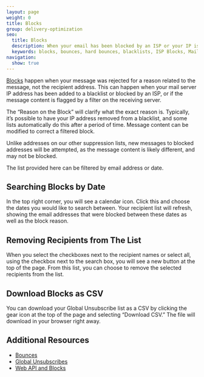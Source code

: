```yaml
---
layout: page
weight: 0
title: Blocks
group: delivery-optimization
seo:
  title: Blocks
  description: When your email has been blocked by an ISP or your IP is on a blacklist.
  keywords: blocks, bounces, hard bounces, blacklists, ISP Blocks, Mail provider blocks
navigation:
  show: true
---
```


[Blocks]({{root_url}}/glossary/blocks/) happen when your message was rejected for a reason related to the message, not the recipient address. This can happen when your mail server IP address has been added to a blacklist or blocked by an ISP, or if the message content is flagged by a filter on the receiving server.

The “Reason on the Block” will clarify what the exact reason is. Typically, it’s possible to have your IP address removed from a blacklist, and some lists automatically do this after a period of time. Message content can be modified to correct a filtered block.

<call-out>

Unlike addresses on our other suppression lists, new messages to blocked addresses will be attempted, as the message content is likely different, and may not be blocked.

</call-out>

The list provided here can be filtered by email address or date.

## 	Searching Blocks by Date

In the top right corner, you will see a calendar icon. Click this and choose the dates you would like to search between. Your recipient list will refresh, showing the email addresses that were blocked between these dates as well as the block reason.

## 	Removing Recipients from The List

When you select the checkboxes next to the recipient names or select all, using the checkbox next to the search box, you will see a new button at the top of the page. From this list, you can choose to remove the selected recipients from the list.

## 	Download Blocks as CSV

You can download your Global Unsubscribe list as a CSV by clicking the gear icon at the top of the page and selecting “Download CSV.” The file will download in your browser right away.

## 	Additional Resources

- [Bounces]({{root_url}}/help-support/sending-email/bounces/)
- [Global Unsubscribes]({{root_url}}/help-support/sending-email/global-unsubscribes/)
- [Web API and Blocks]({{root_url}}/API_Reference/Web_API/blocks.html)
